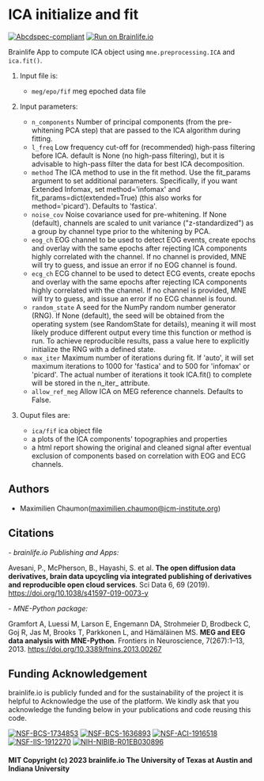 # ICA initialize and fit


[![Abcdspec-compliant](https://img.shields.io/badge/ABCD_Spec-v1.1-green.svg)](https://github.com/brain-life/abcd-spec)
[![Run on Brainlife.io](https://img.shields.io/badge/Brainlife-bl.app.675-blue.svg)](https://doi.org/10.25663/brainlife.app.675)

Brainlife App to compute ICA object using `mne.preprocessing.ICA` and `ica.fit()`.


1) Input file is:
    * `meg/epo/fif` meg epoched data file
    
2) Input parameters:


    * `n_components` Number of principal components (from the pre-whitening PCA step) that are passed to the ICA algorithm during fitting.
    * `l_freq` Low frequency cut-off for (recommended) high-pass filtering before ICA. default is None (no high-pass filtering), but it is advisable to high-pass filter the data for best ICA decomposition.        
    * `method` The ICA method to use in the fit method. Use the fit_params argument to set additional parameters. Specifically, if you want Extended   Infomax, set method='infomax' and fit_params=dict(extended=True) (this also works for method='picard'). Defaults to 'fastica'. 
    * `noise_cov` Noise covariance used for pre-whitening. If None (default), channels are scaled to unit variance ("z-standardized") as a group by channel type prior to the whitening by PCA.
    * `eog_ch` EOG channel to be used to detect EOG events, create epochs and overlay with the same epochs after rejecting ICA components highly correlated with the channel. If no channel is provided, MNE will try to guess, and issue an error if no EOG channel is found.
    * `ecg_ch` ECG channel to be used to detect ECG events, create epochs and overlay with the same epochs after rejecting ICA components highly correlated with the channel. If no channel is provided, MNE will try to guess, and issue an error if no ECG channel is found.
    * `random_state` A seed for the NumPy random number generator (RNG). If None (default), the seed will be obtained from the operating system (see RandomState for details), meaning it will most likely produce different output every time this function or method is run. To achieve reproducible results, pass a value here to explicitly initialize the RNG with a defined state.
    * `max_iter` Maximum number of iterations during fit. If 'auto', it will set maximum iterations to 1000 for 'fastica' and to 500 for 'infomax' or 'picard'. The actual number of iterations it took ICA.fit() to complete will be stored in the n_iter_ attribute.
    * `allow_ref_meg` Allow ICA on MEG reference channels. Defaults to False.


3) Ouput files are:
    * `ica/fif` ica object file
    * a plots of the ICA components' topographies and properties
    * a html report showing the original and cleaned signal after eventual exclusion of components based on correlation with EOG and ECG channels.
   

## Authors
- Maximilien Chaumon(maximilien.chaumon@icm-institute.org)

## Citations

*- brainlife.io Publishing and Apps:*

Avesani, P., McPherson, B., Hayashi, S. et al. **The open diffusion data derivatives, brain data upcycling via integrated publishing of derivatives and reproducible open cloud services**. Sci Data 6, 69 (2019). https://doi.org/10.1038/s41597-019-0073-y

*- MNE-Python package:* 

Gramfort A, Luessi M, Larson E, Engemann DA, Strohmeier D, Brodbeck C, Goj R, Jas M, Brooks T, Parkkonen L, and Hämäläinen MS.  **MEG and EEG data analysis with MNE-Python**. Frontiers in Neuroscience, 7(267):1–13, 2013. https://doi.org/10.3389/fnins.2013.00267

## Funding Acknowledgement
brainlife.io is publicly funded and for the sustainability of the project it is helpful to Acknowledge the use of the platform. We kindly ask that you acknowledge the funding below in your publications and code reusing this code.

[![NSF-BCS-1734853](https://img.shields.io/badge/NSF_BCS-1734853-blue.svg)](https://nsf.gov/awardsearch/showAward?AWD_ID=1734853)
[![NSF-BCS-1636893](https://img.shields.io/badge/NSF_BCS-1636893-blue.svg)](https://nsf.gov/awardsearch/showAward?AWD_ID=1636893)
[![NSF-ACI-1916518](https://img.shields.io/badge/NSF_ACI-1916518-blue.svg)](https://nsf.gov/awardsearch/showAward?AWD_ID=1916518)
[![NSF-IIS-1912270](https://img.shields.io/badge/NSF_IIS-1912270-blue.svg)](https://nsf.gov/awardsearch/showAward?AWD_ID=1912270)
[![NIH-NIBIB-R01EB030896](https://img.shields.io/badge/NIH_NIBIB-R01EB030896-green.svg)](https://grantome.com/grant/NIH/R01-EB030896-01)


#### MIT Copyright (c) 2023 brainlife.io The University of Texas at Austin and Indiana University

